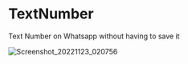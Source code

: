 # TextNumber
 Text Number on Whatsapp without having to save it 
 
 
 
![Screenshot_20221123_020756](https://user-images.githubusercontent.com/80672469/203416820-93aee242-f6cf-4bae-a3aa-638e09a8ff48.png)

